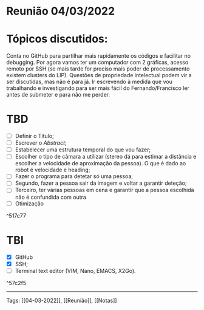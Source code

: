 # Reunião 04/03/2022
# Tópicos discutidos:
Conta no GitHub para partilhar mais rapidamente os códigos e facilitar no debugging. Por agora vamos ter um computador com 2 gráficas, acesso remoto por SSH (se mais tarde for preciso mais poder de processamento existem clusters do LIP). Questões de propriedade intelectual podem vir a ser discutidas, mas não é para já. Ir escrevendo à medida que vou trabalhando e investigando para ser mais fácil do Fernando/Francisco ler antes de submeter e para não me perder.


# TBD
- [ ] Definir o Título;
- [ ] Escrever o *Abstract*;
- [ ] Estabelecer uma estrutura temporal do que vou fazer;
- [ ] Escolher o tipo de câmara a utilizar (stereo dá para estimar a distância e escolher a velocidade de aproximação da pessoa). O que é dado ao robot é velocidade e heading;
- [ ] Fazer o programa para detetar só uma pessoa;
- [ ] Segundo, fazer a pessoa sair da imagem e voltar a garantir deteção;
- [ ] Terceiro, ter várias pessoas em cena e garantir que a pessoa escolhida não é confundida com outra
- [ ] Otimização

^517c77

# TBI
- [x] GitHub
- [x] SSH;
- [ ] Terminal text editor (VIM, Nano, EMACS, X2Go).

^57c2f5


---
Tags:
[[04-03-2022]], [[Reunião]], [[Notas]]
